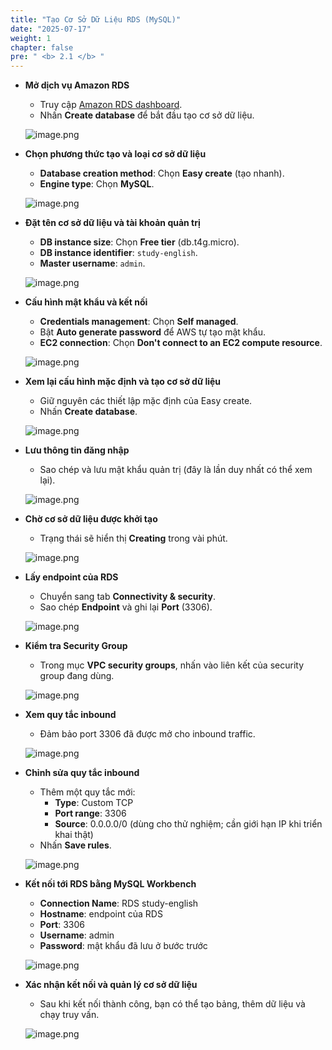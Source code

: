 ```yaml
---
title: "Tạo Cơ Sở Dữ Liệu RDS (MySQL)"
date: "2025-07-17"
weight: 1
chapter: false
pre: " <b> 2.1 </b> "
---
```


- **Mở dịch vụ Amazon RDS**

    - Truy cập [Amazon RDS dashboard](https://console.aws.amazon.com/rds/home).
    - Nhấn **Create database** để bắt đầu tạo cơ sở dữ liệu.

    ![image.png](/images/02/1/1.png)

- **Chọn phương thức tạo và loại cơ sở dữ liệu**

    - **Database creation method**: Chọn **Easy create** (tạo nhanh).
    - **Engine type**: Chọn **MySQL**.

    ![image.png](/images/02/1/2.png)

- **Đặt tên cơ sở dữ liệu và tài khoản quản trị**

    - **DB instance size**: Chọn **Free tier** (db.t4g.micro).
    - **DB instance identifier**: `study-english`.
    - **Master username**: `admin`.

    ![image.png](/images/02/1/3.png)

- **Cấu hình mật khẩu và kết nối**

    - **Credentials management**: Chọn **Self managed**.
    - Bật **Auto generate password** để AWS tự tạo mật khẩu.
    - **EC2 connection**: Chọn **Don't connect to an EC2 compute resource**.

    ![image.png](/images/02/1/4.png)

- **Xem lại cấu hình mặc định và tạo cơ sở dữ liệu**

    - Giữ nguyên các thiết lập mặc định của Easy create.
    - Nhấn **Create database**.

    ![image.png](/images/02/1/5.png)

- **Lưu thông tin đăng nhập**

    - Sao chép và lưu mật khẩu quản trị (đây là lần duy nhất có thể xem lại).

    ![image.png](/images/02/1/6.png)

- **Chờ cơ sở dữ liệu được khởi tạo**

    - Trạng thái sẽ hiển thị **Creating** trong vài phút.

    ![image.png](/images/02/1/7.png)

- **Lấy endpoint của RDS**

    - Chuyển sang tab **Connectivity & security**.
    - Sao chép **Endpoint** và ghi lại **Port** (3306).

    ![image.png](/images/02/1/8.png)

- **Kiểm tra Security Group**

    - Trong mục **VPC security groups**, nhấn vào liên kết của security group đang dùng.

    ![image.png](/images/02/1/9.png)

- **Xem quy tắc inbound**

    - Đảm bảo port 3306 đã được mở cho inbound traffic.

    ![image.png](/images/02/1/10.png)

- **Chỉnh sửa quy tắc inbound**

    - Thêm một quy tắc mới:
        - **Type**: Custom TCP
        - **Port range**: 3306
        - **Source**: 0.0.0.0/0 (dùng cho thử nghiệm; cần giới hạn IP khi triển khai thật)
    - Nhấn **Save rules**.

    ![image.png](/images/02/1/11.png)

- **Kết nối tới RDS bằng MySQL Workbench**

    - **Connection Name**: RDS study-english
    - **Hostname**: endpoint của RDS
    - **Port**: 3306
    - **Username**: admin
    - **Password**: mật khẩu đã lưu ở bước trước

    ![image.png](/images/02/1/12.png)

- **Xác nhận kết nối và quản lý cơ sở dữ liệu**

    - Sau khi kết nối thành công, bạn có thể tạo bảng, thêm dữ liệu và chạy truy vấn.

    ![image.png](/images/02/1/13.png)
